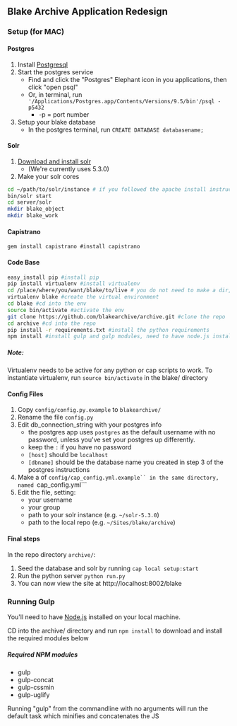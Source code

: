 ## Blake Archive Application Redesign

### Setup (for MAC)

#### Postgres
1. Install [Postgresql](http://postgresapp.com/)
2. Start the postgres service
    * Find and click the "Postgres" Elephant icon in you applications, then click "open psql"
    * Or, in terminal, run ```'/Applications/Postgres.app/Contents/Versions/9.5/bin'/psql -p5432```
        * -p = port number
3. Setup your blake database
    * In the postgres terminal, run ```CREATE DATABASE databasename;```

#### Solr
1. [Download and install solr](https://cwiki.apache.org/confluence/display/solr/Installing+Solr)
    * (We're currently uses 5.3.0)
2. Make your solr cores
```bash
cd ~/path/to/solr/instance # if you followed the apache install instructions, it's likely at ~/solr-5.3.0
bin/solr start
cd server/solr
mkdir blake_object
mkdir blake_work
```

#### Capistrano
```gem install capistrano #install capistrano```

#### Code Base
```bash
easy_install pip #install pip
pip install virtualenv #install virtualenv
cd /place/where/you/want/blake/to/live # you do not need to make a dir, that is the next step
virtualenv blake #create the virtual environment
cd blake #cd into the env
source bin/activate #activate the env
git clone https://github.com/blakearchive/archive.git #clone the repo
cd archive #cd into the repo
pip install -r requirements.txt #install the python requirements
npm install #install gulp and gulp modules, need to have node.js installed locally, see below
```
##### Note:
Virtualenv needs to be active for any python or cap scripts to work. To instantiate virtualenv, run ```source bin/activate``` in the blake/ directory

#### Config Files
1. Copy ```config/config.py.example``` to ```blakearchive/```
2. Rename the file ```config.py```
3. Edit db_connection_string with your postgres info
    * the postgres app uses ```postgres``` as the default username with no password, unless you've set your postgres up differently.
    * keep the ```:``` if you have no password
    * ```[host]``` should be ```localhost```
    * ```[dbname]``` should be the database name you created in step 3 of the postgres instructions
4. Make a of ```config/cap_config.yml.example`` in the same directory, named ```cap_config.yml```
5. Edit the file, setting:
    * your username
    * your group
    * path to your solr instance (e.g. ```~/solr-5.3.0```)
    * path to the local repo (e.g. ```~/Sites/blake/archive```)

#### Final steps
In the repo directory ```archive/```:

1. Seed the database and solr by running ```cap local setup:start```
2. Run the python server ```python run.py```
3. You can now view the site at http://localhost:8002/blake

### Running Gulp
You'll need to have [Node.js](https://nodejs.org/en/) installed on your local machine.

CD into the archive/ directory and run ```npm install``` to download and install the required modules below

##### Required NPM modules
* gulp
* gulp-concat
* gulp-cssmin
* gulp-uglify

Running "gulp" from the commandline with no arguments will run the default task which minifies and concatenates the JS